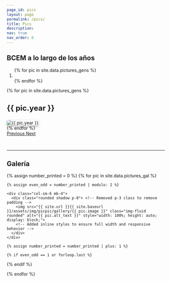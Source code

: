 ```yaml
---
page_id: pics
layout: page
permalink: /pics/
title: Pics
description: 
nav: true
nav_order: 6
---
```


## BCEM a lo largo de los años

<div id="carouselExample" class="carousel slide" data-ride="carousel">
  <!-- Indicators -->
  <ol class="carousel-indicators">
    {% for pic in site.data.pictures_gens %}
      <li data-target="#carouselExample" data-slide-to="{{ forloop.index0 }}" class="{% if forloop.first %}active{% endif %}"></li>
    {% endfor %}
  </ol>

  <!-- Wrapper for slides -->
  <div class="carousel-inner">
    {% for pic in site.data.pictures_gens %}
      <div class="carousel-item {% if forloop.first %}active{% endif %}">
        <div class="text-center mb-2">
          <h3 style="font-size: 1.5rem; font-weight: bold;">{{ pic.year }}</h3>
        </div>
        <img src="{{ site.url }}{{ site.baseurl }}/assets/img/picpic/gens/{{ pic.image }}" class="d-block w-100 img-responsive" style="box-shadow: 0 4px 8px rgba(0, 0, 0, 0.25); border-radius: 5px;" alt="{{ pic.year }}">
      </div>
    {% endfor %}
  </div>

  <!-- Controls -->
  <a class="carousel-control-prev" href="#carouselExample" role="button" data-slide="prev">
    <span class="carousel-control-prev-icon" aria-hidden="true"></span>
    <span class="sr-only">Previous</span>
  </a>
  <a class="carousel-control-next" href="#carouselExample" role="button" data-slide="next">
    <span class="carousel-control-next-icon" aria-hidden="true"></span>
    <span class="sr-only">Next</span>
  </a>
</div>

<p>&nbsp;</p>

---

## Galería

<div class="row">
  {% assign number_printed = 0 %}
  {% for pic in site.data.pictures_gal %}
    
    {% assign even_odd = number_printed | modulo: 2 %}
    
    <div class="col-sm-6 mb-4">
      <div class="rounded shadow p-0"> <!-- Removed p-3 class to remove padding -->
        <img src="{{ site.url }}{{ site.baseurl }}/assets/img/picpic/gallery/{{ pic.image }}" class="img-fluid rounded" alt="{{ pic.alt_text }}" style="width: 100%; height: auto; display: block;">
        <!-- Added inline styles to ensure full width and responsive behavior -->
      </div>
    </div>
    
    {% assign number_printed = number_printed | plus: 1 %}
    
    {% if even_odd == 1 or forloop.last %}
</div>
<div class="row">
    {% endif %}
    
  {% endfor %}
</div>

<p>&nbsp;</p>
